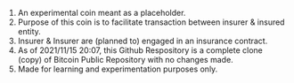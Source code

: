1. An experimental coin meant as a placeholder.<br>
2. Purpose of this coin is to facilitate transaction between insurer & insured entity.<br>
3. Insurer & Insurer are (planned to) engaged in an insurance contract.<br>
4. As of 2021/11/15 20:07, this Github Respository is a complete clone (copy) of Bitcoin Public Repository with no changes made.<br>
5. Made for learning and experimentation purposes only.<br>
